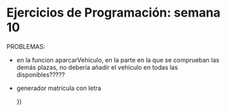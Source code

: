 # Ejercicios de Programación: semana 10

PROBLEMAS:

* en la funcion aparcarVehiculo, en la parte en la que se comprueban las demás plazas, no debería añadir el vehículo en todas las disponibles?????
* generador matrícula con letra


  })

  
                        

